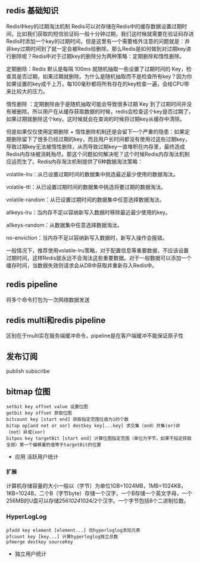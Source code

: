## redis 基础知识
Redis中key的过期淘汰机制
Redis可以对存储在Redis中的缓存数据设置过期时间，比如我们获取的短信验证码一般十分钟过期，我们这时候就需要在验证码存进Redis时添加一个key的过期时间，但是这里有一个需要格外注意的问题就是：并非key过期时间到了就一定会被Redis给删除。那么Redis是如何做到对过期key进行删除呢？Redis中对于过期key的删除分为两种策略：定期删除和惰性删除。

定期删除：Redis 默认是每隔 100ms 就随机抽取一些设置了过期时间的 Key，检查其是否过期，如果过期就删除。为什么是随机抽取而不是检查所有key？因为你如果设置的key成千上万，每100毫秒都将所有存在的key检查一遍，会给CPU带来比较大的压力。

惰性删除 ：定期删除由于是随机抽取可能会导致很多过期 Key 到了过期时间并没有被删除。所以用户在从缓存获取数据的时候，redis会检查这个key是否过期了，如果过期就删除这个key。这时候就会在查询的时候将过期key从缓存中清除。

但是如果仅仅使用定期删除 + 惰性删除机制还是会留下一个严重的隐患：如果定期删除留下了很多已经过期的key，而且用户长时间都没有使用过这些过期key，导致过期key无法被惰性删除，从而导致过期key一直堆积在内存里，最终造成Redis内存块被消耗殆尽。那这个问题如何解决呢？这个时候Redis内存淘汰机制应运而生了。Redis内存淘汰机制提供了6种数据淘汰策略：

volatile-lru：从已设置过期时间的数据集中挑选最近最少使用的数据淘汰。

volatile-ttl：从已设置过期时间的数据集中挑选将要过期的数据淘汰。

volatile-random：从已设置过期时间的数据集中任意选择数据淘汰。

allkeys-lru：当内存不足以容纳新写入数据时移除最近最少使用的key。

allkeys-random：从数据集中任意选择数据淘汰。

no-enviction：当内存不足以容纳新写入数据时，新写入操作会报错。

一般情况下，推荐使用volatile-lru策略，对于配置信息等重要数据，不应该设置过期时间，这样Redis就永远不会淘汰这些重要数据。对于一般数据可以添加一个缓存时间，当数据失效则请求会从DB中获取并重新存入Redis中。

## redis pipeline
将多个命令打包为一次网络数据发送

## redis multi和redis pipeline
区别在于multi实在服务端缓冲命令，pipeline是在客户端缓冲不能保证原子性

## 发布订阅
publish subscribe

## bitmap 位图
```$xslt
setbit key offset value 设置位图
getbit key offset 获取位图
bitcount key [start end] 获取指定范围位值为1的个数
bitop op[and not or xor] destkey key[...key] 求交集（and）并集(or)非（not）异或(xor)
bitpos key targetBit [start end] 计算位图指定范围（单位为字节，如果不指定获取全部）第一个偏移量的值等于targetBit的位置
```
- 应用
活跃用户统计
#### 扩展
计算机存储容量的大小一般以（字节）为单位1GB=1024MB，1MB=1024KB，1KB=1024B，二个B（字节byte）存储一个汉字，一个B存储一个英文字母，一个256MB的U盘可以存储256*1024*1024/2个汉字。一个字节包括8个二进制位数。
### HyperLogLog
```$xslt
pfadd key element [element...] 向hyperloglog添加元素
pfcount key [key...] 计算hyperloglog独立总数
pfmerge destkey sourceKey
```
- 独立用户统计
